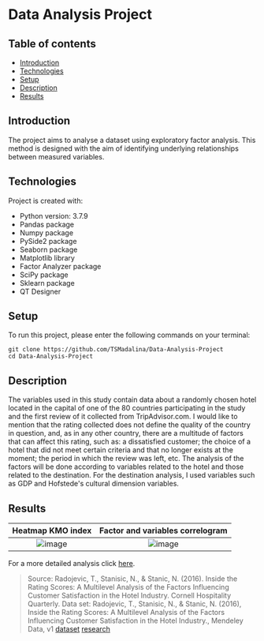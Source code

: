 # Data Analysis Project

## Table of contents
* [Introduction](#introduction)
* [Technologies](#technologies)
* [Setup](#setup)
* [Description](#description)
* [Results](#results)

## Introduction
The project aims to analyse a dataset using exploratory factor analysis. This method is designed with the aim of identifying underlying relationships between measured variables.

## Technologies
Project is created with:
* Python version: 3.7.9
* Pandas package
* Numpy package
* PySide2 package
* Seaborn package
* Matplotlib library
* Factor Analyzer package
* SciPy package
* Sklearn package
* QT Designer
	
## Setup
To run this project, please enter the following commands on your terminal:

```
git clone https://github.com/TSMadalina/Data-Analysis-Project
cd Data-Analysis-Project
```

## Description
The variables used in this study contain data about a randomly chosen hotel located in the capital of one of the 80 countries participating in the study and the first review of it collected from TripAdvisor.com. I would like to mention that the rating collected does not define the quality of the country in question, and, as in any other country, there are a multitude of factors that can affect this rating, such as: a dissatisfied customer; the choice of a hotel that did not meet certain criteria and that no longer exists at the moment; the period in which the review was left, etc. The analysis of the factors will be done according to variables related to the hotel and those related to the destination. For the destination analysis, I used variables such as GDP and Hofstede's cultural dimension variables.

## Results 

Heatmap KMO index |  Factor and variables correlogram
:-------------------------:|:-------------------------:
![image](https://user-images.githubusercontent.com/76962878/190694547-44afdad8-0a1f-42f6-893b-119e24dd443e.png)  | ![image](https://user-images.githubusercontent.com/76962878/190698093-11637218-6c89-4a89-a576-9ee1a3527f3b.png)

For a more detailed analysis click [here](Project/Analiza.md).




> Source: Radojevic, T., Stanisic, N., & Stanic, N. (2016). Inside the Rating Scores: A Multilevel Analysis of the Factors Influencing Customer Satisfaction in the Hotel Industry. Cornell Hospitality Quarterly. 
Data set: Radojevic, T., Stanisic, N., & Stanic, N. (2016), Inside the Rating Scores: A Multilevel Analysis of the Factors Influencing Customer Satisfaction in the Hotel Industry., Mendeley Data, v1 
[dataset](http://dx.doi.org/10.17632/kwsrxshf9x.1) [research](https://www.researchgate.net/publication/312164283_Inside_the_Rating_Scores_A_Multilevel_Analysis_of_the_Factors_Influencing_Customer_Satisfaction_in_the_Hotel_Industry)
